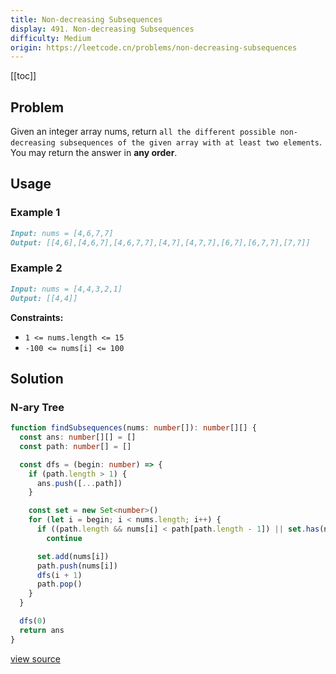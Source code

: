 ```yaml
---
title: Non-decreasing Subsequences
display: 491. Non-decreasing Subsequences
difficulty: Medium
origin: https://leetcode.cn/problems/non-decreasing-subsequences
---
```


[[toc]]

## Problem

Given an integer array nums, return `all the different possible non-decreasing subsequences of the given array with at least two elements`. You may return the answer in **any order**.

## Usage

### Example 1

```md
Input: nums = [4,6,7,7]
Output: [[4,6],[4,6,7],[4,6,7,7],[4,7],[4,7,7],[6,7],[6,7,7],[7,7]]
```

### Example 2

```md
Input: nums = [4,4,3,2,1]
Output: [[4,4]]
```

**Constraints:**

- <code>1 &lt;= nums.length &lt;= 15</code>
- <code>-100 &lt;= nums[i] &lt;= 100</code>

## Solution

### N-ary Tree

```ts
function findSubsequences(nums: number[]): number[][] {
  const ans: number[][] = []
  const path: number[] = []

  const dfs = (begin: number) => {
    if (path.length > 1) {
      ans.push([...path])
    }

    const set = new Set<number>()
    for (let i = begin; i < nums.length; i++) {
      if ((path.length && nums[i] < path[path.length - 1]) || set.has(nums[i]))
        continue

      set.add(nums[i])
      path.push(nums[i])
      dfs(i + 1)
      path.pop()
    }
  }

  dfs(0)
  return ans
}
```

[view source](https://leetcode.cn/problems/non-decreasing-subsequences)
